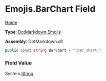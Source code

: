 # Emojis\.BarChart Field

[Home](../../../README.md)

**Type**: [DotMarkdown](../../README.md)\.[Emojis](../README.md)

**Assembly**: DotMarkdown\.dll

```csharp
public const string BarChart = ":bar_chart:"
```

### Field Value

System\.[String](https://docs.microsoft.com/en-us/dotnet/api/system.string)